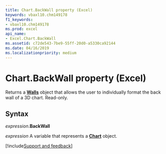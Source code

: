 ```yaml
---
title: Chart.BackWall property (Excel)
keywords: vbaxl10.chm149178
f1_keywords:
- vbaxl10.chm149178
ms.prod: excel
api_name:
- Excel.Chart.BackWall
ms.assetid: c72de543-7be9-55ff-20d0-a5330ca92144
ms.date: 04/16/2019
ms.localizationpriority: medium
---
```



# Chart.BackWall property (Excel)

Returns a **[Walls](Excel.Walls(object).md)** object that allows the user to individually format the back wall of a 3D chart. Read-only.


## Syntax

_expression_.**BackWall**

_expression_ A variable that represents a **[Chart](Excel.Chart(object).md)** object.




[!include[Support and feedback](~/includes/feedback-boilerplate.md)]